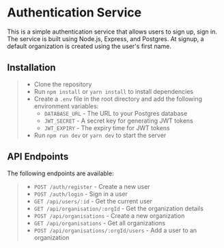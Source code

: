 # Authentication Service

This is a simple authentication service that allows users to sign up, sign in. The service is built using Node.js, Express, and Postgres. At signup, a default organization is created using the user's first name.

## Installation

> - Clone the repository
> - Run `npm install` or `yarn install` to install dependencies
> - Create a `.env` file in the root directory and add the following environment variables:
>   - `DATABASE_URL` - The URL to your Postgres database
>   - `JWT_SECRET` - A secret key for generating JWT tokens
>   - `JWT_EXPIRY` - The expiry time for JWT tokens
> - Run `npm run dev` or `yarn dev` to start the server

## API Endpoints

The following endpoints are available:

> - `POST /auth/register` - Create a new user
> - `POST /auth/login` - Sign in a user
> - `GET /api/users/:id` - Get the current user
> - `GET /api/organisation/:orgId` - Get the organization details
> - `POST /api/organisations` - Create a new organization
> - `GET /api/organisations` - Get all organizations
> - `POST /api/organisations/:orgId/users` - Add a user to an organization
